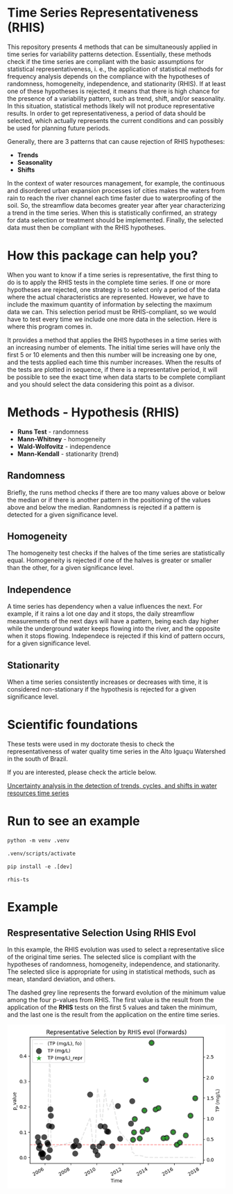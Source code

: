 # Time Series Representativeness (RHIS)

This repository presents 4 methods that can be simultaneously applied in time series for variability patterns detection. Essentially, these methods check if the time series are compliant with the basic assumptions for statistical representativeness, i. e., the application of statistical methods for frequency analysis depends on the compliance with the hypotheses of randomness, homogeneity, independence, and stationarity (RHIS). If at least one of these hypotheses is rejected, it means that there is high chance for the presence of a variability pattern, such as trend, shift, and/or seasonality. In this situation, statistical methods likely will not produce representative results. In order to get representativeness, a period of data should be selected, which actually represents the current conditions and can possibly be used for planning future periods. 

Generally, there are 3 patterns that can cause rejection of RHIS hypotheses:

* **Trends**
* **Seasonality**
* **Shifts**

In the context of water resources management, for example, the continuous and disordered urban expansion processes iof cities makes the waters from rain to reach the river channel each time faster due to waterproofing of the soil. So, the streamflow data becomes greater year after year characterizing a trend in the time series. When this is statistically confirmed, an strategy for data selection or treatment should be implemented. Finally, the selected data must then be compliant with the RHIS hypotheses.

# How this package can help you?

When you want to know if a time series is representative, the first thing to do is to apply the RHIS tests in the complete time series. If one or more hypotheses are rejected, one strategy is to select only a period of the data where the actual characteristics are represented. However, we have to include the maximum quantity of information by selecting the maximum data we can. This selection period must be RHIS-compliant, so we would have to test every time we include one more data in the selection. Here is where this program comes in. 

It provides a method that applies the RHIS hypotheses in a time series with an increasing number of elements. The initial time series will have only the first 5 or 10 elements and then this number will be increasing one by one, and the tests applied each time this number increases. When the results of the tests are plotted in sequence, if there is a representative period, it will be possible to see the exact time when data starts to be complete compliant and you should select the data considering this point as a divisor. 

# Methods - Hypothesis (RHIS)

* **Runs Test** - randomness
* **Mann-Whitney** - homogeneity
* **Wald-Wolfovitz** - independence
* **Mann-Kendall** - stationarity (trend)

## Randomness

Briefly, the runs method checks if there are too many values above or below the median or if there is another pattern in the positioning of the values above and below the median. Randomness is rejected if a pattern is detected for a given significance level.

## Homogeneity

The homogeneity test checks if the halves of the time series are statistically equal. Homogeneity is rejected if one of the halves is greater or smaller than the other, for a given significance level.

## Independence

A time series has dependency when a value influences the next. For example, if it rains a lot one day and it stops, the daily streamflow measurements of the next days will have a pattern, being each day higher while the underground water keeps flowing into the river, and the opposite when it stops flowing. Independece is rejected if this kind of pattern occurs, for a given significance level.

## Stationarity

When a time series consistently increases or decreases with time, it is considered non-stationary if the hypothesis is rejected for a given significance level.


# Scientific foundations

These tests were used in my doctorate thesis to check the representativeness of water quality time series in the Alto Iguaçu Watershed in the south of Brazil.

If you are interested, please check the article below.

[Uncertainty analysis in the detection of trends, cycles, and shifts in water resources time series](https://link.springer.com/article/10.1007/s11269-019-02210-1)

# Run to see an example

```
python -m venv .venv
```
```
.venv/scripts/activate
```
```
pip install -e .[dev]
```
```
rhis-ts
```

# Example

## Respresentative Selection Using RHIS Evol

In this example, the RHIS evolution was used to select a representative slice of the original time series. The selected slice is compliant with the hypotheses of randomness, homogeneity, independence, and stationarity. The selected slice is appropriate for using in statistical methods, such as mean, standard deviation, and others.

The dashed grey line represents the forward evolution of the minimum value among the four p-values from RHIS. The first value is the result from the application of the **RHIS** tests on the first 5 values and taken the minimum, and the last one is the result from the application on the entire time series.

![RHISEvolution](src/rhis_ts/examples/rhis_evol.png)
